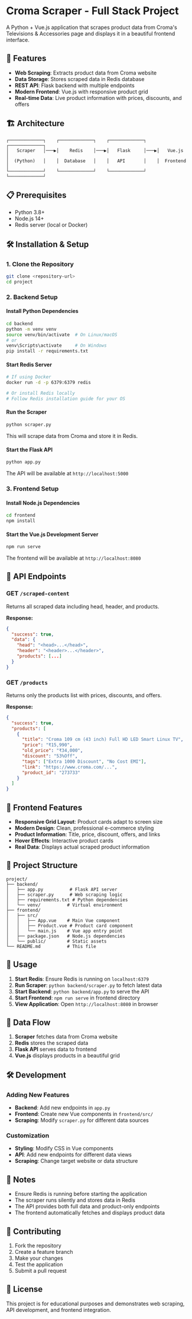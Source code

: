 # Croma Scraper - Full Stack Project

A Python + Vue.js application that scrapes product data from Croma's Televisions & Accessories page and displays it in a beautiful frontend interface.

## 🚀 Features

- **Web Scraping**: Extracts product data from Croma website
- **Data Storage**: Stores scraped data in Redis database
- **REST API**: Flask backend with multiple endpoints
- **Modern Frontend**: Vue.js with responsive product grid
- **Real-time Data**: Live product information with prices, discounts, and offers

## 🏗️ Architecture

```
┌─────────────┐    ┌─────────────┐    ┌─────────────┐    ┌─────────────┐
│   Scraper   │───▶│    Redis    │───▶│   Flask     │───▶│   Vue.js    │
│  (Python)   │    │  Database   │    │   API       │    │  Frontend   │
└─────────────┘    └─────────────┘    └─────────────┘    └─────────────┘
```

## 📋 Prerequisites

- Python 3.8+
- Node.js 14+
- Redis server (local or Docker)

## 🛠️ Installation & Setup

### 1. Clone the Repository
```bash
git clone <repository-url>
cd project
```

### 2. Backend Setup

#### Install Python Dependencies
```bash
cd backend
python -m venv venv
source venv/bin/activate  # On Linux/macOS
# or
venv\Scripts\activate     # On Windows
pip install -r requirements.txt
```

#### Start Redis Server
```bash
# If using Docker
docker run -d -p 6379:6379 redis

# Or install Redis locally
# Follow Redis installation guide for your OS
```

#### Run the Scraper
```bash
python scraper.py
```
This will scrape data from Croma and store it in Redis.

#### Start the Flask API
```bash
python app.py
```
The API will be available at `http://localhost:5000`

### 3. Frontend Setup

#### Install Node.js Dependencies
```bash
cd frontend
npm install
```

#### Start the Vue.js Development Server
```bash
npm run serve
```
The frontend will be available at `http://localhost:8080`

## 📡 API Endpoints

### GET `/scraped-content`
Returns all scraped data including head, header, and products.

**Response:**
```json
{
  "success": true,
  "data": {
    "head": "<head>...</head>",
    "header": "<header>...</header>",
    "products": [...]
  }
}
```

### GET `/products`
Returns only the products list with prices, discounts, and offers.

**Response:**
```json
{
  "success": true,
  "products": [
    {
      "title": "Croma 109 cm (43 inch) Full HD LED Smart Linux TV",
      "price": "₹15,990",
      "old_price": "₹34,000",
      "discount": "53%Off",
      "tags": ["Extra 1000 Discount", "No Cost EMI"],
      "link": "https://www.croma.com/...",
      "product_id": "273733"
    }
  ]
}
```

## 🎨 Frontend Features

- **Responsive Grid Layout**: Product cards adapt to screen size
- **Modern Design**: Clean, professional e-commerce styling
- **Product Information**: Title, price, discount, offers, and links
- **Hover Effects**: Interactive product cards
- **Real Data**: Displays actual scraped product information

## 🔧 Project Structure

```
project/
├── backend/
│   ├── app.py          # Flask API server
│   ├── scraper.py      # Web scraping logic
│   ├── requirements.txt # Python dependencies
│   └── venv/          # Virtual environment
├── frontend/
│   ├── src/
│   │   ├── App.vue    # Main Vue component
│   │   ├── Product.vue # Product card component
│   │   └── main.js    # Vue app entry point
│   ├── package.json   # Node.js dependencies
│   └── public/        # Static assets
└── README.md          # This file
```

## 🚀 Usage

1. **Start Redis**: Ensure Redis is running on `localhost:6379`
2. **Run Scraper**: `python backend/scraper.py` to fetch latest data
3. **Start Backend**: `python backend/app.py` to serve the API
4. **Start Frontend**: `npm run serve` in frontend directory
5. **View Application**: Open `http://localhost:8080` in browser

## 🔄 Data Flow

1. **Scraper** fetches data from Croma website
2. **Redis** stores the scraped data
3. **Flask API** serves data to frontend
4. **Vue.js** displays products in a beautiful grid

## 🛠️ Development

### Adding New Features
- **Backend**: Add new endpoints in `app.py`
- **Frontend**: Create new Vue components in `frontend/src/`
- **Scraping**: Modify `scraper.py` for different data sources

### Customization
- **Styling**: Modify CSS in Vue components
- **API**: Add new endpoints for different data views
- **Scraping**: Change target website or data structure

## 📝 Notes

- Ensure Redis is running before starting the application
- The scraper runs silently and stores data in Redis
- The API provides both full data and product-only endpoints
- The frontend automatically fetches and displays product data

## 🤝 Contributing

1. Fork the repository
2. Create a feature branch
3. Make your changes
4. Test the application
5. Submit a pull request

## 📄 License

This project is for educational purposes and demonstrates web scraping, API development, and frontend integration.